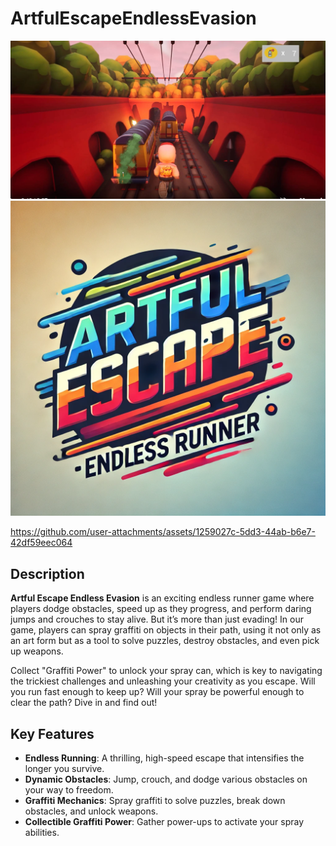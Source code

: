 # ArtfulEscapeEndlessEvasion
 ![Gameplay Screenshot](./demo.jpg)
 ![Gameplay Screenshot](./logo.png)

https://github.com/user-attachments/assets/1259027c-5dd3-44ab-b6e7-42df59eec064

## Description
**Artful Escape Endless Evasion** is an exciting endless runner game where players dodge obstacles, speed up as they progress, and perform daring jumps and crouches to stay alive. But it’s more than just evading! In our game, players can spray graffiti on objects in their path, using it not only as an art form but as a tool to solve puzzles, destroy obstacles, and even pick up weapons.

Collect "Graffiti Power" to unlock your spray can, which is key to navigating the trickiest challenges and unleashing your creativity as you escape. Will you run fast enough to keep up? Will your spray be powerful enough to clear the path? Dive in and find out!

## Key Features
- **Endless Running**: A thrilling, high-speed escape that intensifies the longer you survive.
- **Dynamic Obstacles**: Jump, crouch, and dodge various obstacles on your way to freedom.
- **Graffiti Mechanics**: Spray graffiti to solve puzzles, break down obstacles, and unlock weapons.
- **Collectible Graffiti Power**: Gather power-ups to activate your spray abilities.

